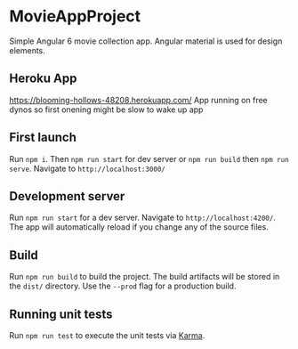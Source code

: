 # MovieAppProject

Simple Angular 6 movie collection app. Angular material is used for design elements.

## Heroku App

https://blooming-hollows-48208.herokuapp.com/ App running on free dynos so first onening might be slow to wake up app

## First launch

Run `npm i`. Then `npm run start` for dev server or `npm run build` then `npm run serve`. Navigate to `http://localhost:3000/`

## Development server

Run `npm run start` for a dev server. Navigate to `http://localhost:4200/`. The app will automatically reload if you change any of the source files.

## Build

Run `npm run build` to build the project. The build artifacts will be stored in the `dist/` directory. Use the `--prod` flag for a production build.

## Running unit tests

Run `npm run test` to execute the unit tests via [Karma](https://karma-runner.github.io).
